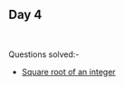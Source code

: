 ## Day 4
</br>

Questions solved:-

- [Square root of an integer](https://leetcode.com/explore/learn/card/binary-search/125/template-i/950/)